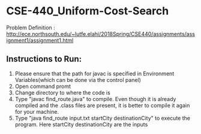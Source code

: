 # CSE-440_Uniform-Cost-Search

Problem Definition : http://ece.northsouth.edu/~lutfe.elahi/2018Spring/CSE440/assignments/assignment1/assignment1.html

## Instructions to Run:
1. Please ensure that the path for javac is specified in Environment Variables(which can be done via the control panel)
2. Open command promt
3. Change directory to where the code is
4. Type "javac find_route.java" to compile. Even though it is already compiled and the .class files are present, it is better to compile it again for your machine.
5. Type "java find_route input.txt startCity destinationCity" to execute the program. Here startCity destinationCity are the inputs
